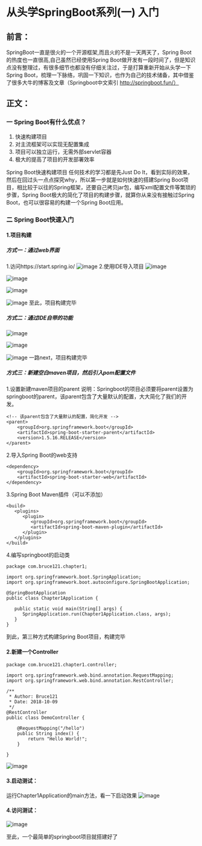# 从头学SpringBoot系列(一) 入门
## 前言：
   SpringBoot一直是很火的一个开源框架,而且火的不是一天两天了，Spring Boot的热度也一直很高,自己虽然已经使用Spring Boot做开发有一段时间了，但是知识点没有整理过，有很多细节也都没有仔细关注过，于是打算重新开始从头学一下Spring Boot，梳理一下脉络，巩固一下知识，也作为自己的技术储备，其中借鉴了很多大牛的博客及文章（Springboot中文索引 http://springboot.fun/）
## 正文：
### 一 Spring Boot有什么优点？

1. 快速构建项目
2. 对主流框架可以实现无配置集成
3. 项目可以独立运行，无需外部servlet容器
4. 极大的提高了项目的开发部署效率

Spring Boot快速构建项目
任何技术的学习都是先Just Do It，看到实际的效果，然后在回过头一点点探究why，所以第一步就是如何快速的搭建Spring Boot项目，相比较于以往的Spring框架，还要自己拷贝jar包，编写xml配置文件等繁琐的步骤，Spring Boot极大的简化了项目的构建步骤，就算你从来没有接触过Spring Boot，也可以很容易的构建一个Spring Boot应用。
### 二 Spring Boot快速入门
#### 1.项目构建
##### 方式一：通过web界面
1.访问https://start.spring.io/
![image](./image/DBD23CFD-82B6-4970-9DD7-DC1CFAB0111B.png)
2.使用IDE导入项目
![image](./image/CFEC1AEE-CA69-4A6E-AD13-5DAC3E9D69BC.png)

![image](./image/4A9DBE10-B35B-42E2-AF36-ACAE5E0C495F.png)

![image](./image/E8148FD7-819D-4AEE-9AE7-954A6900183B.png)

![image](./image/508E834C-BE88-4C03-8FA9-5EDB6C6DF053.png)
至此，项目构建完毕
##### 方式二：通过IDE自带的功能
![image](./image/FDA153C8-7D23-4E3B-84E1-47539A87F7C1.png)

![image](./image/6BF5F6EB-3968-4889-A6D6-7D465935E7FB.png)

![image](./image/A4A6BCB5-8E89-4407-9A7F-1401FB462AB4.png)
一路next，项目构建完毕
##### 方式三：新建空白maven项目，然后引入pom配置文件
1.设置新建maven项目的parent
说明：Springboot的项目必须要将parent设置为springboot的parent，该parent包含了大量默认的配置，大大简化了我们的开发。
```
<!-- 该parent包含了大量默认的配置，简化开发 -->
<parent>
    <groupId>org.springframework.boot</groupId>
    <artifactId>spring-boot-starter-parent</artifactId>
    <version>1.5.16.RELEASE</version>
</parent>
```
2.导入Spring Boot的web支持
```
<dependency>
    <groupId>org.springframework.boot</groupId>
    <artifactId>spring-boot-starter-web</artifactId>
</dependency>
```
3.Spring Boot Maven插件（可以不添加）
```
<build>
   <plugins>
      <plugin>
         <groupId>org.springframework.boot</groupId>
         <artifactId>spring-boot-maven-plugin</artifactId>
      </plugin>
   </plugins>
</build>
```
4.编写springboot的启动类
```
package com.bruce121.chapter1;

import org.springframework.boot.SpringApplication;
import org.springframework.boot.autoconfigure.SpringBootApplication;

@SpringBootApplication
public class Chapter1Application {

   public static void main(String[] args) {
      SpringApplication.run(Chapter1Application.class, args);
   }
}
```
到此，第三种方式构建Spring Boot项目，构建完毕

#### 2.新建一个Controller

```
package com.bruce121.chapter1.controller;

import org.springframework.web.bind.annotation.RequestMapping;
import org.springframework.web.bind.annotation.RestController;

/**
 * Author: Bruce121
 * Date: 2018-10-09
 */
@RestController
public class DemoController {

    @RequestMapping("/hello")
    public String index() {
        return "Hello World!";
    }

}
```

![image](./image/018DAEE7-3937-4563-B77A-EEC0ECBD7134.png)

#### 3.启动测试：
运行Chapter1Application的main方法，看一下启动效果
![image](./image/48B64D41-7D42-4986-BC54-B2700366CD21.png)

#### 4.访问测试：
![image](./image/7F4BF062-BD08-4976-974A-49C21845CC08.png)

至此，一个最简单的springboot项目就搭建好了




